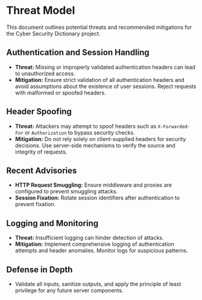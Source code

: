 # Threat Model

This document outlines potential threats and recommended mitigations for the Cyber Security Dictionary project.

## Authentication and Session Handling
- **Threat:** Missing or improperly validated authentication headers can lead to unauthorized access.
- **Mitigation:** Ensure strict validation of all authentication headers and avoid assumptions about the existence of user sessions. Reject requests with malformed or spoofed headers.

## Header Spoofing
- **Threat:** Attackers may attempt to spoof headers such as `X-Forwarded-For` or `Authorization` to bypass security checks.
- **Mitigation:** Do not rely solely on client-supplied headers for security decisions. Use server-side mechanisms to verify the source and integrity of requests.

## Recent Advisories
- **HTTP Request Smuggling:** Ensure middleware and proxies are configured to prevent smuggling attacks.
- **Session Fixation:** Rotate session identifiers after authentication to prevent fixation.

## Logging and Monitoring
- **Threat:** Insufficient logging can hinder detection of attacks.
- **Mitigation:** Implement comprehensive logging of authentication attempts and header anomalies. Monitor logs for suspicious patterns.

## Defense in Depth
- Validate all inputs, sanitize outputs, and apply the principle of least privilege for any future server components.

